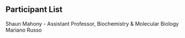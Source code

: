 ## Participant List

Shaun Mahony - Assistant Professor, Biochemistry & Molecular Biology
Mariano Russo

